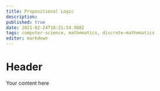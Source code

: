 ```yaml
---
title: Propositional Logic
description: 
published: true
date: 2021-02-24T18:21:54.988Z
tags: computer-science, mathematics, discrete-mathematics
editor: markdown
---
```


# Header
Your content here